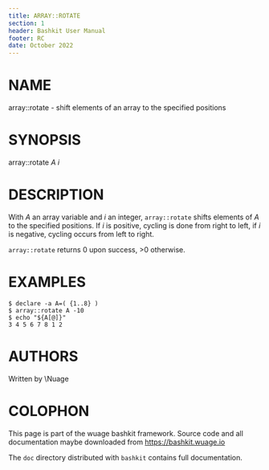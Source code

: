 ```yaml
---
title: ARRAY::ROTATE
section: 1
header: Bashkit User Manual
footer: RC
date: October 2022
---
```


# NAME

array::rotate - shift elements of an array to the specified positions

# SYNOPSIS

array::rotate *A* *i*

# DESCRIPTION

With *A* an array variable and *i* an integer, `array::rotate` shifts
elements of *A* to the specified positions. If *i* is positive, cycling
is done from right to left, if *i* is negative, cycling occurs from
left to right.

`array::rotate` returns 0 upon success, >0 otherwise.

# EXAMPLES

    $ declare -a A=( {1..8} )
    $ array::rotate A -10
    $ echo "${A[@]}"
    3 4 5 6 7 8 1 2

# AUTHORS
Written by \\Nuage

# COLOPHON
This page is part of the wuage bashkit framework. Source code and all
documentation maybe downloaded from <https://bashkit.wuage.io>

The `doc` directory distributed with `bashkit` contains full documentation.

